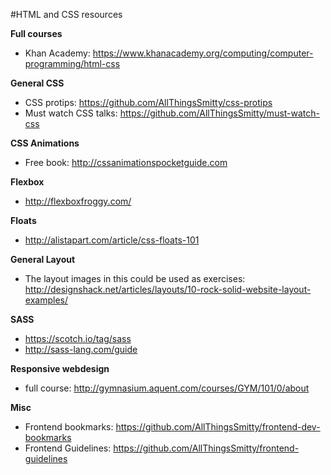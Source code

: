 #HTML and CSS resources



**Full courses**
* Khan Academy: https://www.khanacademy.org/computing/computer-programming/html-css

**General CSS**
* CSS protips: https://github.com/AllThingsSmitty/css-protips
* Must watch CSS talks: https://github.com/AllThingsSmitty/must-watch-css

**CSS Animations**
* Free book: http://cssanimationspocketguide.com


**Flexbox**

* http://flexboxfroggy.com/


**Floats**

* http://alistapart.com/article/css-floats-101


**General Layout**

* The layout images in this could be used as exercises: http://designshack.net/articles/layouts/10-rock-solid-website-layout-examples/


**SASS**

* https://scotch.io/tag/sass
* http://sass-lang.com/guide


**Responsive webdesign**
* full course: http://gymnasium.aquent.com/courses/GYM/101/0/about


**Misc**
* Frontend bookmarks: https://github.com/AllThingsSmitty/frontend-dev-bookmarks
* Frontend Guidelines: https://github.com/AllThingsSmitty/frontend-guidelines
